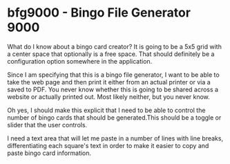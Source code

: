 # bfg9000 - Bingo File Generator 9000

What do I know about a bingo card creator? It is going to be a 5x5 grid with a center space that optionally is a free space. That should definitely be a configuration option somewhere in the application.

Since I am specifying that this is a bingo file generator, I want to be able to take the web page and then print it either from an actual printer or via a saved to PDF. You never know whether this is going to be shared across a website or actually printed out. Most likely neither, but you never know.

Oh yes, I should make this explicit that I need to be able to control the number of bingo cards that should be generated.This should be a toggle or slider that the user controls.

I need a text area that will let me paste in a number of lines with line breaks, differentiating each square's text in order to make it easier to copy and paste bingo card information.
